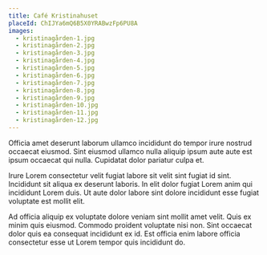 ```yaml
---
title: Café Kristinahuset
placeId: ChIJYa6mQ6B5X0YRABwzFp6PU8A
images:
  - kristinagården-1.jpg
  - kristinagården-2.jpg
  - kristinagården-3.jpg
  - kristinagården-4.jpg
  - kristinagården-5.jpg
  - kristinagården-6.jpg
  - kristinagården-7.jpg
  - kristinagården-8.jpg
  - kristinagården-9.jpg
  - kristinagården-10.jpg
  - kristinagården-11.jpg
  - kristinagården-12.jpg
---
```


Officia amet deserunt laborum ullamco incididunt do tempor irure nostrud occaecat eiusmod. Sint eiusmod ullamco nulla aliquip ipsum aute aute est ipsum occaecat qui nulla. Cupidatat dolor pariatur culpa et. 

Irure Lorem consectetur velit fugiat labore sit velit sint fugiat id sint. Incididunt sit aliqua ex deserunt laboris. In elit dolor fugiat Lorem anim qui incididunt Lorem duis. Ut aute dolor labore sint dolore incididunt esse fugiat voluptate est mollit elit.

Ad officia aliquip ex voluptate dolore veniam sint mollit amet velit. Quis ex minim quis eiusmod. Commodo proident voluptate nisi non. Sint occaecat dolor quis ea consequat incididunt ex id. Est officia enim labore officia consectetur esse ut Lorem tempor quis incididunt do.
